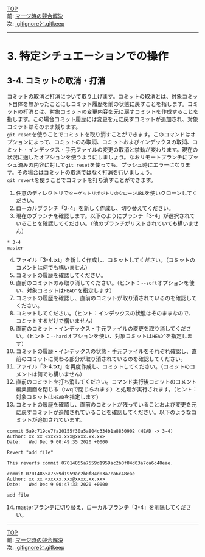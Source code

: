 [TOP](../README.md)   
前: [マージ時の競合解決](./conflict.md)  
次: [.gitignoreと.gitkeep](./ignore-keep.md)  

---

# 3. 特定シチュエーションでの操作
## 3-4. コミットの取消・打消
コミットの取消と打消について取り上げます。コミットの取消とは、対象コミット自体を無かったことにしコミット履歴を前の状態に戻すことを指します。コミットの打消とは、対象コミットの変更内容を元に戻すコミットを作成することを指します。この場合コミット履歴には変更を元に戻すコミットが追加され、対象コミットはそのまま残ります。  
`git reset`を使うことでコミットを取り消すことができます。このコマンドはオプションによって、コミットのみ取消、コミットおよびインデックスの取消、コミット・インデックス・手元ファイルの変更の取消と挙動が変わります。現在の状況に適したオプションを使うようにしましょう。なおリモートブランチにプッシュ済みの内容に対して`git reset`を使っても、プッシュ時にエラーになります。その場合はコミットの取消ではなく打消を行いましょう。  
`git revert`を使うことでコミットを打ち消すことができます。

1. 任意のディレクトリで`ターゲットリポジトリのクローンURL`を使いクローンしてください。
2. ローカルブランチ「3-4」を新しく作成し、切り替えてください。
3. 現在のブランチを確認します。以下のようにブランチ「3-4」が選択されていることを確認してください。（他のブランチがリストされていても構いません）
```
* 3-4
master
```
4. ファイル「3-4.txt」を新しく作成し、コミットしてください。（コミットのコメントは何でも構いません）
5. コミットの履歴を確認してください。
6. 直前のコミットのみ取り消してください。（ヒント：`--soft`オプションを使い、対象コミットは`HEAD^`を指定します）
7. コミットの履歴を確認し、直前のコミットが取り消されているのを確認してください。
8. コミットしてください。（ヒント：インデックスの状態はそのままなので、コミットするだけで構いません）
9. 直前のコミット・インデックス・手元ファイルの変更を取り消してください。（ヒント：`--hard`オプションを使い、対象コミットは`HEAD^`を指定します）
10. コミットの履歴・インデックスの状態・手元ファイルをそれぞれ確認し、直前のコミットに関わる部分が取り消されているのを確認してください。
11. ファイル「3-4.txt」を再度作成し、コミットしてください。（コミットのコメントは何でも構いません）
12. 直前のコミットを打ち消してください。コマンド実行後コミットのコメント編集画面を閉じる（:wqで閉じられます）と処理が実行されます。（ヒント：対象コミットは`HEAD`を指定します）
13. コミットの履歴を確認し、直前のコミットが残っていることおよび変更を元に戻すコミットが追加されていることを確認してください。以下のようなコミットが追加されています。
```
commit 5a9c719ce7fa20155f30a5a804c334b1a8830902 (HEAD -> 3-4)
Author: xx xx <xxxxx.xxx@xxxx.xx.xx>
Date:   Wed Dec 9 00:49:35 2020 +0000

Revert "add file"
    
This reverts commit 07014855a7559d1959ac2b0f84d03a7ca6c48eae.

commit 07014855a7559d1959ac2b0f84d03a7ca6c48eae
Author: xx xx <xxxxx.xxx@xxxx.xx.xx>
Date:   Wed Dec 9 00:47:33 2020 +0000

add file
```
14.  masterブランチに切り替え、ローカルブランチ「3-4」を削除してください。

--- 

[TOP](../README.md)   
前: [マージ時の競合解決](./conflict.md)  
次: [.gitignoreと.gitkeep](./ignore-keep.md)  

